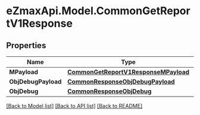 
# eZmaxApi.Model.CommonGetReportV1Response

## Properties

Name | Type | Description | Notes
------------ | ------------- | ------------- | -------------
**MPayload** | [**CommonGetReportV1ResponseMPayload**](CommonGetReportV1ResponseMPayload.md) |  | 
**ObjDebugPayload** | [**CommonResponseObjDebugPayload**](CommonResponseObjDebugPayload.md) |  | [optional] 
**ObjDebug** | [**CommonResponseObjDebug**](CommonResponseObjDebug.md) |  | [optional] 

[[Back to Model list]](../README.md#documentation-for-models)
[[Back to API list]](../README.md#documentation-for-api-endpoints)
[[Back to README]](../README.md)

